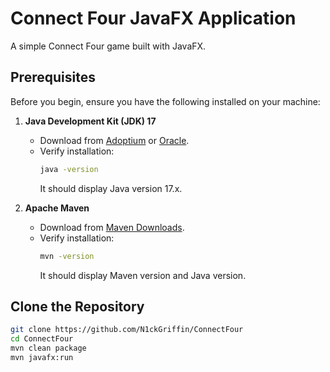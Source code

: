 # Connect Four JavaFX Application

A simple Connect Four game built with JavaFX.

## Prerequisites

Before you begin, ensure you have the following installed on your machine:

1. **Java Development Kit (JDK) 17**
    - Download from [Adoptium](https://adoptium.net/) or [Oracle](https://www.oracle.com/java/technologies/javase/jdk17-archive-downloads.html).
    - Verify installation:
      ```bash
      java -version
      ```
      It should display Java version 17.x.

2. **Apache Maven**
    - Download from [Maven Downloads](https://maven.apache.org/download.cgi).
    - Verify installation:
      ```bash
      mvn -version
      ```
      It should display Maven version and Java version.

## Clone the Repository

```bash
git clone https://github.com/N1ckGriffin/ConnectFour
cd ConnectFour
mvn clean package
mvn javafx:run
```
